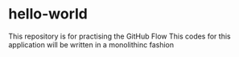 # hello-world
This repository is for practising the GitHub Flow
This codes for this application will be written in a monolithinc fashion
